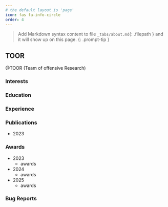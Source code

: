 ```yaml
---
# the default layout is 'page'
icon: fas fa-info-circle
order: 4
---
```


> Add Markdown syntax content to file `_tabs/about.md`{: .filepath } and it will show up on this page.
{: .prompt-tip }

## TOOR
@TOOR (Team of offensive Research)

### Interests


### Education

### Experience

### Publications
- 2023

### Awards
- 2023
    - awards
- 2024
    - awards
- 2025
    - awards

### Bug Reports
